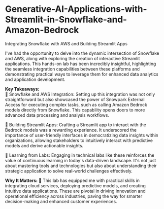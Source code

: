 # Generative-AI-Applications-with-Streamlit-in-Snowflake-and-Amazon-Bedrock
Integrating Snowflake with AWS and Building Streamlit Apps

I've had the opportunity to delve into the dynamic intersection of Snowflake and AWS, along with exploring the creation of interactive Streamlit applications. This hands-on lab has been incredibly insightful, highlighting the seamless integration capabilities between these platforms and demonstrating practical ways to leverage them for enhanced data analytics and application development.

**Key Takeaways:**<br>
🔹 Snowflake and AWS Integration: Setting up this integration was not only straightforward but also showcased the power of Snowpark External Access for executing complex tasks, such as calling Amazon Bedrock models directly from Snowflake. This capability opens doors to more advanced data processing and analysis workflows.<br>

🔹 Building Streamlit Apps: Crafting a Streamlit app to interact with the Bedrock models was a rewarding experience. It underscored the importance of user-friendly interfaces in democratizing data insights within organizations, allowing stakeholders to intuitively interact with predictive models and derive actionable insights.<br>

🔹 Learning from Labs: Engaging in technical labs like these reinforces the value of continuous learning in today's data-driven landscape. It's not just about mastering tools and technologies but also about understanding their strategic application to solve real-world challenges effectively.<br>

**Why It Matters:**
🚀 This lab has equipped me with practical skills in integrating cloud services, deploying predictive models, and creating intuitive data applications. These are pivotal in driving innovation and operational efficiency across industries, paving the way for smarter decision-making and enhanced customer experiences.
